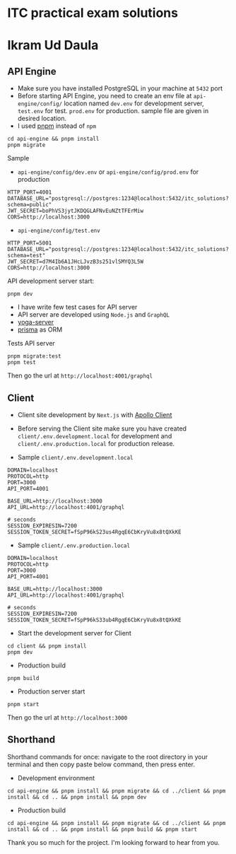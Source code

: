 # ITC practical exam solutions

# Ikram Ud Daula

## API Engine

- Make sure you have installed PostgreSQL in your machine at `5432` port
- Before starting API Engine, you need to create an env file at `api-engine/config/` location named `dev.env` for development server, `test.env` for test. `prod.env` for production. sample file are given in desired location.
- I used [pnpm](https://pnpm.io/) instead of `npm`

```
cd api-engine && pnpm install
pnpm migrate
```

Sample

- `api-engine/config/dev.env` or `api-engine/config/prod.env` for production

```
HTTP_PORT=4001
DATABASE_URL="postgresql://postgres:1234@localhost:5432/itc_solutions?schema=public"
JWT_SECRET=boPhVS3jytJKDQGLAFNvEuNZtTFErMiw
CORS=http://localhost:3000
```

- `api-engine/config/test.env`

```
HTTP_PORT=5001
DATABASE_URL="postgresql://postgres:1234@localhost:5432/itc_solutions?schema=test"
JWT_SECRET=d7M4Ib6A1JHcLJvzB3s251vlSMYQ3L5W
CORS=http://localhost:3000
```

API development server start:

```
pnpm dev
```

- I have write few test cases for API server
- API server are developed using `Node.js` and `GraphQL`
- [yoga-server](https://the-guild.dev/graphql/yoga-server/docs)
- [prisma](https://www.prisma.io/docs/getting-started) as ORM

Tests API server

```
pnpm migrate:test
pnpm test
```

Then go the url at `http://localhost:4001/graphql`

## Client

- Client site development by `Next.js` with [Apollo Client](https://www.apollographql.com/docs/react)

- Before serving the Client site make sure you have created `client/.env.development.local` for development and `client/.env.production.local` for production release.

- Sample `client/.env.development.local`

```
DOMAIN=localhost
PROTOCOL=http
PORT=3000
API_PORT=4001

BASE_URL=http://localhost:3000
API_URL=http://localhost:4001/graphql

# seconds
SESSION_EXPIRESIN=7200
SESSION_TOKEN_SECRET=fSpP96kS23us4RgqE6CbKryVu8x8tQXkKE
```

- Sample `client/.env.production.local`

```
DOMAIN=localhost
PROTOCOL=http
PORT=3000
API_PORT=4001

BASE_URL=http://localhost:3000
API_URL=http://localhost:4001/graphql

# seconds
SESSION_EXPIRESIN=7200
SESSION_TOKEN_SECRET=fSpP96kS33ub4RgqE6CbKryVu8x8tQXkKE
```

- Start the development server for Client

```
cd client && pnpm install
pnpm dev
```

- Production build

```
pnpm build
```

- Production server start

```
pnpm start
```

Then go the url at `http://localhost:3000`

## Shorthand

Shorthand commands for once: navigate to the root directory in your terminal and then copy paste below command, then press enter.

- Development environment

```
cd api-engine && pnpm install && pnpm migrate && cd ../client && pnpm install && cd .. && pnpm install && pnpm dev
```

- Production build

```
cd api-engine && pnpm install && pnpm migrate && cd ../client && pnpm install && cd .. && pnpm install && pnpm build && pnpm start
```

Thank you so much for the project. I'm looking forward to hear from you.
